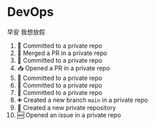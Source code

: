 # DevOps
早安 我想放假

<!--START_SECTION:activity-->
1. 📝 Committed to a private repo
2. 🔀 Merged a PR in a private repo
3. 📝 Committed to a private repo
4. 📥 Opened a PR in a private repo
5. 📝 Committed to a private repo
6. 📝 Committed to a private repo
7. 📝 Committed to a private repo
8. ➕ Created a new branch `main` in a private repo
9. 🎉 Created a new private repository
10. 🆕 Opened an issue in a private repo
<!--END_SECTION:activity-->            

